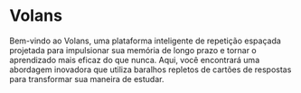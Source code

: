 # Volans
 Bem-vindo ao Volans, uma plataforma inteligente de repetição espaçada projetada para impulsionar sua memória de longo prazo e tornar o aprendizado mais eficaz do que nunca. Aqui, você encontrará uma abordagem inovadora que utiliza baralhos repletos de cartões de respostas para transformar sua maneira de estudar.
